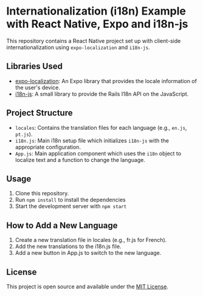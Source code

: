 # Internationalization (i18n) Example with React Native, Expo and i18n-js

This repository contains a React Native project set up with client-side internationalization using `expo-localization` and `i18n-js`. 

## Libraries Used

- [expo-localization](https://docs.expo.io/versions/latest/sdk/localization/): An Expo library that provides the locale information of the user's device.
- [i18n-js](https://github.com/fnando/i18n-js): A small library to provide the Rails I18n API on the JavaScript.

## Project Structure

- `locales`: Contains the translation files for each language (e.g., `en.js`, `pt.js`). 
- `i18n.js`: Main i18n setup file which initializes `i18n-js` with the appropriate configuration.
- `App.js`: Main application component which uses the `i18n` object to localize text and a function to change the language.

## Usage

1. Clone this repository.
2. Run `npm install` to install the dependencies
3. Start the development server with `npm start`


## How to Add a New Language
1. Create a new translation file in locales (e.g., fr.js for French).
2. Add the new translations to the i18n.js file.
3. Add a new button in App.js to switch to the new language.

## License

This project is open source and available under the [MIT License](LICENSE).




